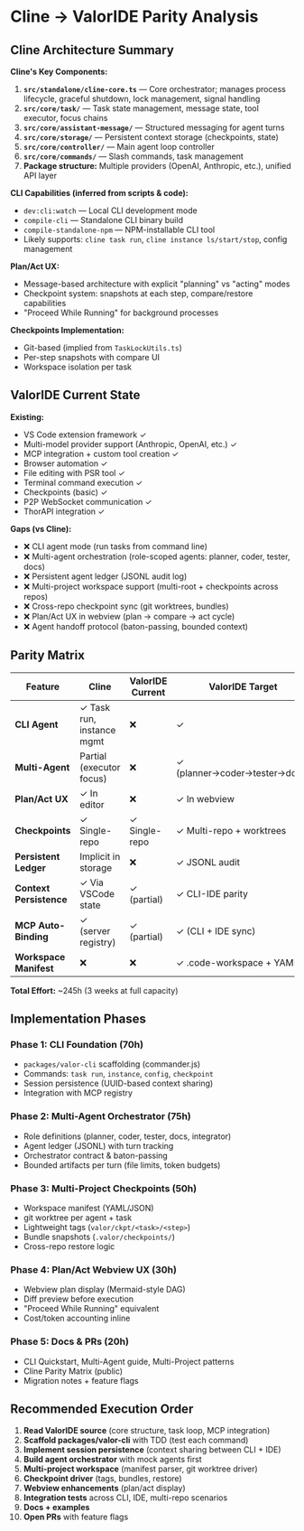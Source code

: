 # Cline → ValorIDE Parity Analysis

## Cline Architecture Summary

**Cline's Key Components:**
1. **`src/standalone/cline-core.ts`** — Core orchestrator; manages process lifecycle, graceful shutdown, lock management, signal handling
2. **`src/core/task/`** — Task state management, message state, tool executor, focus chains
3. **`src/core/assistant-message/`** — Structured messaging for agent turns
4. **`src/core/storage/`** — Persistent context storage (checkpoints, state)
5. **`src/core/controller/`** — Main agent loop controller
6. **`src/core/commands/`** — Slash commands, task management
7. **Package structure:** Multiple providers (OpenAI, Anthropic, etc.), unified API layer

**CLI Capabilities (inferred from scripts & code):**
- `dev:cli:watch` — Local CLI development mode
- `compile-cli` — Standalone CLI binary build
- `compile-standalone-npm` — NPM-installable CLI tool
- Likely supports: `cline task run`, `cline instance ls/start/stop`, config management

**Plan/Act UX:**
- Message-based architecture with explicit "planning" vs "acting" modes
- Checkpoint system: snapshots at each step, compare/restore capabilities
- "Proceed While Running" for background processes

**Checkpoints Implementation:**
- Git-based (implied from `TaskLockUtils.ts`)
- Per-step snapshots with compare UI
- Workspace isolation per task

## ValorIDE Current State

**Existing:**
- VS Code extension framework ✓
- Multi-model provider support (Anthropic, OpenAI, etc.) ✓
- MCP integration + custom tool creation ✓
- Browser automation ✓
- File editing with PSR tool ✓
- Terminal command execution ✓
- Checkpoints (basic) ✓
- P2P WebSocket communication ✓
- ThorAPI integration ✓

**Gaps (vs Cline):**
- ❌ CLI agent mode (run tasks from command line)
- ❌ Multi-agent orchestration (role-scoped agents: planner, coder, tester, docs)
- ❌ Persistent agent ledger (JSONL audit log)
- ❌ Multi-project workspace support (multi-root + checkpoints across repos)
- ❌ Cross-repo checkpoint sync (git worktrees, bundles)
- ❌ Plan/Act UX in webview (plan → compare → act cycle)
- ❌ Agent handoff protocol (baton-passing, bounded context)

## Parity Matrix

| Feature | Cline | ValorIDE Current | ValorIDE Target | Priority | Effort |
|---------|-------|-----------------|-----------------|----------|--------|
| **CLI Agent** | ✓ Task run, instance mgmt | ❌ | ✓ | P0 | 40h |
| **Multi-Agent** | Partial (executor focus) | ❌ | ✓ (planner→coder→tester→docs) | P1 | 60h |
| **Plan/Act UX** | ✓ In editor | ❌ | ✓ In webview | P1 | 30h |
| **Checkpoints** | ✓ Single-repo | ✓ Single-repo | ✓ Multi-repo + worktrees | P1 | 35h |
| **Persistent Ledger** | Implicit in storage | ❌ | ✓ JSONL audit | P2 | 15h |
| **Context Persistence** | ✓ Via VSCode state | ✓ (partial) | ✓ CLI-IDE parity | P0 | 25h |
| **MCP Auto-Binding** | ✓ (server registry) | ✓ (partial) | ✓ (CLI + IDE sync) | P1 | 20h |
| **Workspace Manifest** | ❌ | ❌ | ✓ .code-workspace + YAML | P1 | 20h |

**Total Effort:** ~245h (3 weeks at full capacity)

## Implementation Phases

### Phase 1: CLI Foundation (70h)
- `packages/valor-cli` scaffolding (commander.js)
- Commands: `task run`, `instance`, `config`, `checkpoint`
- Session persistence (UUID-based context sharing)
- Integration with MCP registry

### Phase 2: Multi-Agent Orchestrator (75h)
- Role definitions (planner, coder, tester, docs, integrator)
- Agent ledger (JSONL) with turn tracking
- Orchestrator contract & baton-passing
- Bounded artifacts per turn (file limits, token budgets)

### Phase 3: Multi-Project Checkpoints (50h)
- Workspace manifest (YAML/JSON)
- git worktree per agent + task
- Lightweight tags (`valor/ckpt/<task>/<step>`)
- Bundle snapshots (`.valor/checkpoints/`)
- Cross-repo restore logic

### Phase 4: Plan/Act Webview UX (30h)
- Webview plan display (Mermaid-style DAG)
- Diff preview before execution
- "Proceed While Running" equivalent
- Cost/token accounting inline

### Phase 5: Docs & PRs (20h)
- CLI Quickstart, Multi-Agent guide, Multi-Project patterns
- Cline Parity Matrix (public)
- Migration notes + feature flags

## Recommended Execution Order

1. **Read ValorIDE source** (core structure, task loop, MCP integration)
2. **Scaffold packages/valor-cli** with TDD (test each command)
3. **Implement session persistence** (context sharing between CLI + IDE)
4. **Build agent orchestrator** with mock agents first
5. **Multi-project workspace** (manifest parser, git worktree driver)
6. **Checkpoint driver** (tags, bundles, restore)
7. **Webview enhancements** (plan/act display)
8. **Integration tests** across CLI, IDE, multi-repo scenarios
9. **Docs + examples**
10. **Open PRs** with feature flags
